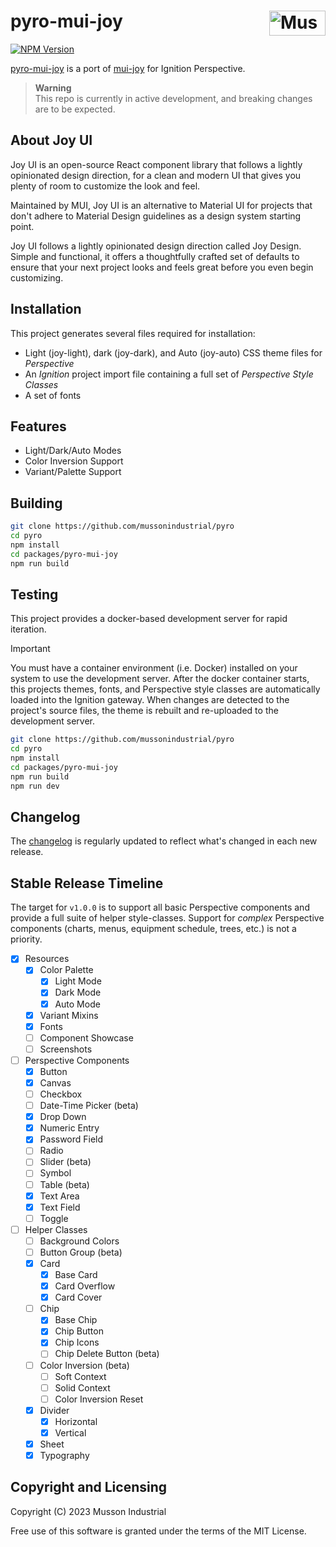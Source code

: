 # pyro-mui-joy [<img src="https://cdn.mussonindustrial.com/files/public/images/emblem.svg" alt="Musson Industrial Logo" width="90" height="40" align="right">][pyro]

[![NPM Version][npm-img]][npm-url]

[pyro-mui-joy] is a port of [mui-joy] for Ignition Perspective.

> **Warning**<br>
> This repo is currently in active development, and breaking changes are to be expected.

## About Joy UI

Joy UI is an open-source React component library that follows a lightly opinionated design direction, for a clean and modern UI that gives you plenty of room to customize the look and feel.

Maintained by MUI, Joy UI is an alternative to Material UI for projects that don't adhere to Material Design guidelines as a design system starting point.

Joy UI follows a lightly opinionated design direction called Joy Design. Simple and functional, it offers a thoughtfully crafted set of defaults to ensure that your next project looks and feels great before you even begin customizing.

## Installation

This project generates several files required for installation:

-   Light (joy-light), dark (joy-dark), and Auto (joy-auto) CSS theme files for _Perspective_
-   An _Ignition_ project import file containing a full set of _Perspective Style Classes_
-   A set of fonts

## Features

-   Light/Dark/Auto Modes
-   Color Inversion Support
-   Variant/Palette Support

## Building

```sh
git clone https://github.com/mussonindustrial/pyro
cd pyro
npm install
cd packages/pyro-mui-joy
npm run build
```

## Testing

This project provides a docker-based development server for rapid iteration.

> [!IMPORTANT]
> You must have a container environment (i.e. Docker) installed on your system to use the development server.
> After the docker container starts, this projects themes, fonts, and Perspective style classes are automatically loaded into the Ignition gateway.
> When changes are detected to the project's source files, the theme is rebuilt and re-uploaded to the development server.

```sh
git clone https://github.com/mussonindustrial/pyro
cd pyro
npm install
cd packages/pyro-mui-joy
npm run build
npm run dev
```

## Changelog

The [changelog](https://github.com/mussonindustrial/pyro/releases) is regularly updated to reflect what's changed in each new release.

## Stable Release Timeline

The target for `v1.0.0` is to support all basic Perspective components and provide a full suite of helper style-classes.
Support for _complex_ Perspective components (charts, menus, equipment schedule, trees, etc.) is not a priority.

-   [x] Resources
    -   [x] Color Palette
        -   [x] Light Mode
        -   [x] Dark Mode
        -   [x] Auto Mode
    -   [x] Variant Mixins
    -   [x] Fonts
    -   [ ] Component Showcase
    -   [ ] Screenshots
-   [ ] Perspective Components
    -   [x] Button
    -   [x] Canvas
    -   [ ] Checkbox
    -   [ ] Date-Time Picker (beta)
    -   [x] Drop Down
    -   [x] Numeric Entry
    -   [x] Password Field
    -   [ ] Radio
    -   [ ] Slider (beta)
    -   [ ] Symbol
    -   [ ] Table (beta)
    -   [x] Text Area
    -   [x] Text Field
    -   [ ] Toggle
-   [ ] Helper Classes
    -   [ ] Background Colors
    -   [ ] Button Group (beta)
    -   [x] Card
        -   [x] Base Card
        -   [x] Card Overflow
        -   [x] Card Cover
    -   [ ] Chip
        -   [x] Base Chip
        -   [x] Chip Button
        -   [x] Chip Icons
        -   [ ] Chip Delete Button (beta)
    -   [ ] Color Inversion (beta)
        -   [ ] Soft Context
        -   [ ] Solid Context
        -   [ ] Color Inversion Reset
    -   [x] Divider
        -   [x] Horizontal
        -   [x] Vertical
    -   [x] Sheet
    -   [x] Typography

## Copyright and Licensing

Copyright (C) 2023 Musson Industrial

Free use of this software is granted under the terms of the MIT License.

[npm-img]: https://img.shields.io/npm/v/@mussonindustrial/pyro-mui-joy.svg
[npm-url]: https://www.npmjs.com/package/@mussonindustrial/pyro-mui-joy
[pyro]: https://github.com/mussonindustrial/pyro
[mui-joy]: https://github.com/mui/material-ui/tree/master/packages/mui-joy
[pyro-mui-joy]: https://github.com/mussonindustrial/pyro/tree/main/packages/pyro-mui-joy
